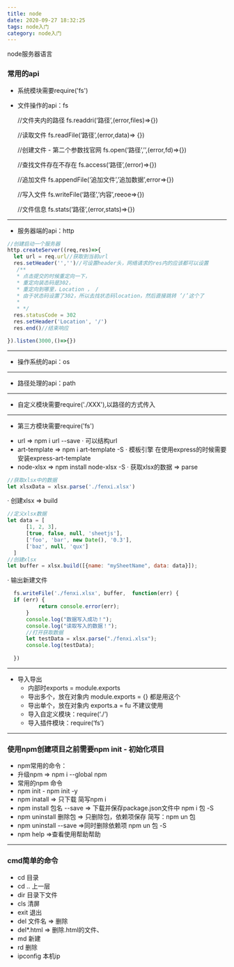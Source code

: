 ```yaml
---
title: node
date: 2020-09-27 18:32:25
tags: node入门
category: node入门
---
```

node服务器语言
<!-- more -->
### 常用的api
* 系统模块需要require('fs')
 - 文件操作的api：fs

    //文件夹内的路径
    fs.readdri(‘路径’,(error,files)=>{})
    
    //读取文件
    fs.readFile(‘路径’,(error,data)=> {})
    
    //创建文件 - 第二个参数找官网
    fs.open(‘路径’,’’,(error,fd)=>{})
    
    //查找文件存在不存在
    fs.access(‘路径’,(error)=>{})
    
    //追加文件
    fs.appendFile(‘追加文件’,’追加数据’,error=>{})
    
    //写入文件
    fs.writeFile(‘路径’,’内容’,reeoe=>{})
    
    //文件信息
    fs.stats(‘路径’,(error,stats)=>{})
-----

 - 服务器端的api：http
  ```js
//创建启动一个服务器
  http.createServer((req,res)=>{
    let url = req.url//获取到当前url
    res.setHeader('','')//可设置header头，网络请求的res内的应该都可以设置
     /**
     * 点击提交的时候重定向一下，
     * 重定向装态码是302，
     * 重定向到哪里，Location ， /
     * 由于状态码设置了302，所以去找状态码location，然后直接跳转 ’/’这个了
     *
     * */
    res.statusCode = 302
    res.setHeader('Location', '/')
    res.end()//结束响应

}).listen(3000,()=>{})
  ```
-----
 - 操作系统的api：os
-----
 - 路径处理的api：path
-----
* 自定义模块需要require('./XXX'),以路径的方式传入
-----
* 第三方模块需要require('fs')
 - url => npm i url --save 
  · 可以结构url
 - art-template => npm i art-template -S
  · 模板引擎 在使用express的时候需要安装express-art-template
 - node-xlsx => npm install node-xlsx -S
  · 获取xlsx的数据 => parse
  ```js
//获取xlsx中的数据
let xlsxData = xlsx.parse('./fenxi.xlsx')

  ```

  · 创建xlsx   => build
  ```js
//定义xlsx数据
let data = [
        [1, 2, 3],
        [true, false, null, 'sheetjs'],
        ['foo', 'bar', new Date(), '0.3'],
        ['baz', null, 'qux']
    ]
//创建xlsx
let buffer = xlsx.build([{name: "mySheetName", data: data}]);

```

  · 输出新建文件
  ```js
    fs.writeFile('./fenxi.xlsx', buffer,  function(err) {
    if (err) {
            return console.error(err);
        }
        console.log("数据写入成功！");
        console.log("读取写入的数据！");
        //打开获取数据
        let testData = xlsx.parse("./fenxi.xlsx");
        console.log(testData);
    
    })
   ```

 -----
* 导入导出
  - 内部时exports = module.exports 
  - 导出多个，放在对象内 module.exports = {} 都是用这个
  - 导出单个，放在对象内 exports.a = fu 不建议使用
  - 导入自定义模块：require(‘./’)
  - 导入插件模块：require(‘fs’)
-----
### 使用npm创建项目之前需要npm init - 初始化项目
 - npm常用的命令：
 - 升级npm =>  npm i --global npm 
 - 常用的npm 命令
 - npm init  - npm init -y
 - npm inatall => 只下载 简写npm i
 - npm install 包名 --save => 下载并保存package.json文件中 npm i 包 -S
 - npm uninstall 删除包 => 只删除包，依赖项保存 简写：npm un 包
 - npm uninstall --save =>同时删除依赖项 npm un 包 -S
 - npm help =>查看使用帮助帮助
 
 -----
 ### cmd简单的命令
  - cd 目录 
  - cd .. 上一层
  - dir 目录下文件
  - cls 清屏
  - exit 退出
  - del 文件名  => 删除
  - del*.html => 删除.html的文件、
  - md 新建
  - rd 删除
  - ipconfig 本机ip 